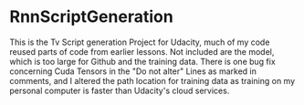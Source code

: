 # RnnScriptGeneration

This is the Tv Script generation Project for Udacity, much of my code reused parts of code from earlier lessons. Not included are the model, which is too large for Github and the training data.
There is one bug fix concerning Cuda Tensors in the "Do not alter" Lines as marked in comments, and I altered the path location for training data as training on my personal computer is faster than Udacity's cloud services.
